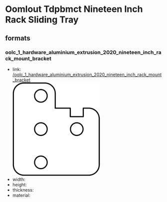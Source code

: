 # Oomlout Tdpbmct Nineteen Inch Rack Sliding Tray


## formats

### oolc_1_hardware_aluminium_extrusion_2020_nineteen_inch_rack_mount_bracket
* link: [/oolc_1_hardware_aluminium_extrusion_2020_nineteen_inch_rack_mount_bracket](oolc_1_hardware_aluminium_extrusion_2020_nineteen_inch_rack_mount_bracket)  
![](oolc_1_hardware_aluminium_extrusion_2020_nineteen_inch_rack_mount_bracket/working_300.png)  
* width:   
* height:   
* thickness:   
* material:   
 
